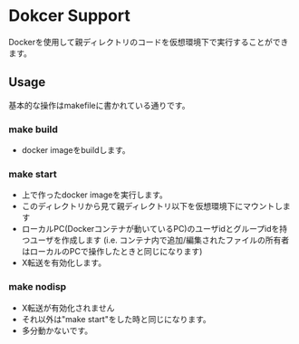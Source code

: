 # Dokcer Support
Dockerを使用して親ディレクトリのコードを仮想環境下で実行することができます。

## Usage
基本的な操作はmakefileに書かれている通りです。
### make build
- docker imageをbuildします。
### make start
- 上で作ったdocker imageを実行します。
- このディレクトリから見て親ディレクトリ以下を仮想環境下にマウントします
- ローカルPC(Dockerコンテナが動いているPC)のユーザidとグループidを持つユーザを作成します (i.e. コンテナ内で追加/編集されたファイルの所有者はローカルのPCで操作したときと同じになります)
- X転送を有効化します。
### make nodisp
- X転送が有効化されません
- それ以外は"make start"をした時と同じになります。
- 多分動かないです。
